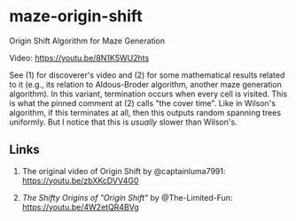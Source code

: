 # maze-origin-shift
Origin Shift Algorithm for Maze Generation

Video: https://youtu.be/8N1K5WU2hts

See (1) for discoverer's video and (2) for some mathematical results related to it (e.g., its relation to Aldous-Broder algorithm, another maze generation algorithm). In this variant, termination occurs when every cell is visited. This is what the pinned comment at (2) calls "the cover time". Like in Wilson's algorithm, if this terminates at all, then this outputs random spanning trees uniformly. But I notice that this is *usually* slower than Wilson's.

## Links
1. The original video of Origin Shift by @captainluma7991: https://youtu.be/zbXKcDVV4G0

2. *The Shifty Origins of "Origin Shift"* by @The-Limited-Fun: https://youtu.be/4W2etQR4BVg